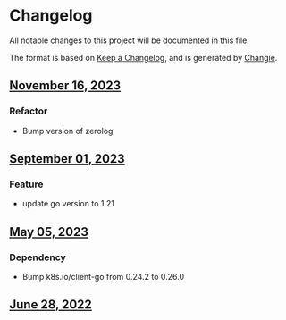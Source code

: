 # Changelog
All notable changes to this project will be documented in this file.

The format is based on [Keep a Changelog](https://keepachangelog.com/en/1.0.0/),
and is generated by [Changie](https://github.com/miniscruff/changie).

## [November 16, 2023]((https://github.com/OpsLevel/opslevel-common/compare/v2023.9.1...v2023.11.16))
### Refactor
* Bump version of zerolog

## [September 01, 2023]((https://github.com/OpsLevel/opslevel-common/compare/v2023.5.5...v2023.9.1))
### Feature
* update go version to 1.21
## [May 05, 2023]((https://github.com/OpsLevel/opslevel-common/compare/v2022.6.28...v2023.5.5))
### Dependency
* Bump k8s.io/client-go from 0.24.2 to 0.26.0
## [June 28, 2022]((https://github.com/OpsLevel/opslevel-common/compare/v0.0.0...v2022.6.28))